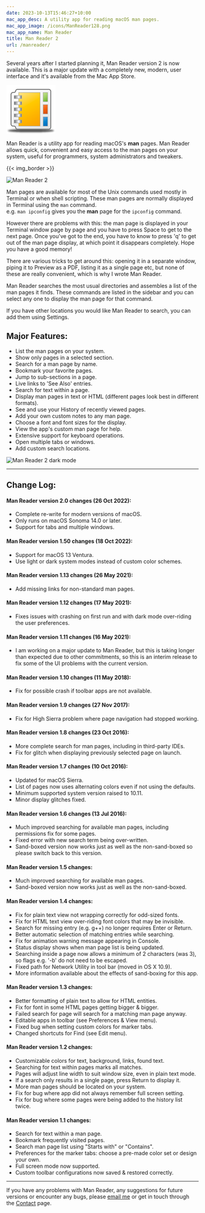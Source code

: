 ```yaml
---
date: 2023-10-13T15:46:27+10:00
mac_app_desc: A utility app for reading macOS man pages.
mac_app_image: /icons/ManReader128.png
mac_app_name: Man Reader
title: Man Reader 2
url: /manreader/
---
```


Several years after I started planning it, Man Reader version 2
is now available. This is a major update with a completely new,
modern, user interface and it's available from the Mac App Store.

[![Buy Man Reader from the Mac App Store][i3]][3]

Man Reader is a utility app for reading macOS's **man** pages. Man Reader allows
quick, convenient and easy access to the man pages on your system, useful for
programmers, system administrators and tweakers.

{{< img_border >}}

![Man Reader 2][i1]

Man pages are available for most of the Unix commands used mostly in Terminal or when
shell scripting. These man pages are normally displayed in Terminal using the
`man` command.  
e.g. `man ipconfig` gives you the **man** page for the `ipconfig` command.

However there are problems with this: the man page is displayed in your
Terminal window page by page and you have to press Space to get to the next page.
Once you've got to the end, you have to
know to press 'q' to get out of the man page display, at which point it
disappears completely. Hope you have a good memory!

There are various tricks to get around this: opening it in a separate window,
piping it to Preview as a PDF, listing it as a single page etc, but none of
these are really convenient, which is why I wrote Man Reader.

Man Reader searches the most usual directories and assembles a list of the man pages
it finds. These commands are listed in the sidebar and you can select any one
to display the man page for that command.

If you have other locations you would like Man Reader to search, you can add
them using Settings.

## Major Features:

- List the man pages on your system.
- Show only pages in a selected section.
- Search for a man page by name.
- Bookmark your favorite pages.
- Jump to sub-sections in a page.
- Live links to 'See Also' entries.
- Search for text within a page.
- Display man pages in text or HTML (different pages look best in different
  formats).
- See and use your History of recently viewed pages.
- Add your own custom notes to any man page.
- Choose a font and font sizes for the display.
- View the app's custom man page for help.
- Extensive support for keyboard operations.
- Open multiple tabs or windows.
- Add custom search locations.

![Man Reader 2 dark mode][i2]

---

## Change Log:

#### Man Reader version 2.0 changes (26 Oct 2022):

- Complete re-write for modern versions of macOS.
- Only runs on macOS Sonoma 14.0 or later.
- Support for tabs and multiple windows.

#### Man Reader version 1.50 changes (18 Oct 2022):

- Support for macOS 13 Ventura.
- Use light or dark system modes instead of custom color schemes.

#### Man Reader version 1.13 changes (26 May 2021):

- Add missing links for non-standard man pages.

#### Man Reader version 1.12 changes (17 May 2021):

- Fixes issues with crashing on first run and with dark mode over-riding the user preferences.

#### Man Reader version 1.11 changes (16 May 2021):

- I am working on a major update to Man Reader, but this is taking longer than expected due to other commitments, so this is an interim release to fix some of the UI problems with the current version.

#### Man Reader version 1.10 changes (11 May 2018):

- Fix for possible crash if toolbar apps are not available.

#### Man Reader version 1.9 changes (27 Nov 2017):

- Fix for High Sierra problem where page navigation had stopped working.

#### Man Reader version 1.8 changes (23 Oct 2016):

- More complete search for man pages, including in third-party IDEs.
- Fix for glitch when displaying previously selected page on launch.

#### Man Reader version 1.7 changes (10 Oct 2016):

- Updated for macOS Sierra.
- List of pages now uses alternating colors even if not using the defaults.
- Minimum supported system version raised to 10.11.
- Minor display glitches fixed.

#### Man Reader version 1.6 changes (13 Jul 2016):

- Much improved searching for available man pages, including permissions fix for
  some pages.
- Fixed error with new search term being over-written.
- Sand-boxed version now works just as well as the non-sand-boxed so please
  switch back to this version.

#### Man Reader version 1.5 changes:

- Much improved searching for available man pages.
- Sand-boxed version now works just as well as the non-sand-boxed.

#### Man Reader version 1.4 changes:

- Fix for plain text view not wrapping correctly for odd-sized fonts.
- Fix for HTML text view over-riding font colors that may be invisible.
- Search for missing entry (e.g. g++) no longer requires Enter or Return.
- Better automatic selection of matching entries while searching.
- Fix for animation warning message appearing in Console.
- Status display shows when man page list is being updated.
- Searching inside a page now allows a minimum of 2 characters (was 3), so flags
  e.g. '-b' do not need to be escaped.
- Fixed path for Network Utility in tool bar (moved in OS X 10.9).
- More information available about the effects of sand-boxing for this app.

#### Man Reader version 1.3 changes:

- Better formatting of plain text to allow for HTML entities.
- Fix for font in some HTML pages getting bigger & bigger.
- Failed search for page will search for a matching man page anyway.
- Editable apps in toolbar (see Preferences & View menu).
- Fixed bug when setting custom colors for marker tabs.
- Changed shortcuts for Find (see Edit menu).

#### Man Reader version 1.2 changes:

- Customizable colors for text, background, links, found text.
- Searching for text within pages marks all matches.
- Pages will adjust line width to suit window size, even in plain text mode.
- If a search only results in a single page, press Return to display it.
- More man pages should be located on your system.
- Fix for bug where app did not always remember full screen setting.
- Fix for bug where some pages were being added to the history list twice.

#### Man Reader version 1.1 changes:

- Search for text within a man page.
- Bookmark frequently visited pages.
- Search man page list using "Starts with" or "Contains".
- Preferences for the marker tabs: choose a pre-made color set or design your
  own.
- Full screen mode now supported.
- Custom toolbar configurations now saved & restored correctly.

---

If you have any problems with Man Reader, any suggestions for future versions or
encounter any bugs, please [email me][8] or get in touch through the [Contact][contact] page.

[i1]: /images/2023/ManReader2.png
[i2]: /images/2023/ManReader2_dark.png
[i3]: /icons/ManReader128.png
[3]: http://itunes.apple.com/app/man-reader/id522583774?mt=12
[8]: mailto:sarah@troz.net?subject=Man%20Reader%202
[contact]: /contact/
